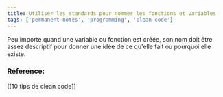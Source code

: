 ```yaml
---
title: Utiliser les standards pour nommer les fonctions et variables
tags: ['permanent-notes', 'programming', 'clean code']
---
```


Peu importe quand une variable ou fonction est créée, son nom doit être assez descriptif pour donner une idée de ce qu'elle fait ou pourquoi elle existe.

### Réference:
[[10 tips de clean code]]